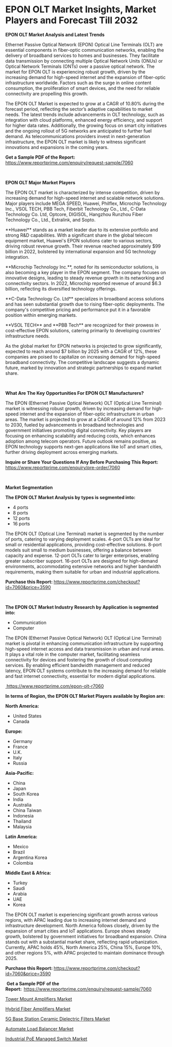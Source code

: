 <p><h1>EPON OLT Market Insights, Market Players and Forecast Till 2032</h1></p><p><strong>EPON OLT Market Analysis and Latest Trends</strong></p>
<p><p>Ethernet Passive Optical Network (EPON) Optical Line Terminals (OLT) are essential components in fiber-optic communication networks, enabling the delivery of broadband services to homes and businesses. They facilitate data transmission by connecting multiple Optical Network Units (ONUs) or Optical Network Terminals (ONTs) over a passive optical network. The market for EPON OLT is experiencing robust growth, driven by the increasing demand for high-speed internet and the expansion of fiber-optic infrastructure worldwide. Factors such as the surge in online content consumption, the proliferation of smart devices, and the need for reliable connectivity are propelling this growth.</p><p>The EPON OLT Market is expected to grow at a CAGR of 10.80% during the forecast period, reflecting the sector’s adaptive capabilities to market needs. The latest trends include advancements in OLT technology, such as integration with cloud platforms, enhanced energy efficiency, and support for higher data rates. Additionally, the growing focus on smart city initiatives and the ongoing rollout of 5G networks are anticipated to further fuel demand. As telecommunications providers invest in next-generation infrastructure, the EPON OLT market is likely to witness significant innovations and expansions in the coming years.</p></p>
<p><strong>Get a Sample PDF of the Report:&nbsp;</strong> <a href="https://www.reportprime.com/enquiry/request-sample/7060?utm_campaign=1897&utm_medium=2&utm_source=Github&utm_content=ia&utm_term=19032025&utm_id=epon-olt">https://www.reportprime.com/enquiry/request-sample/7060</a></p>
<p>&nbsp;</p>
<p><strong>EPON OLT Major Market Players</strong></p>
<p><p>The EPON OLT market is characterized by intense competition, driven by increasing demand for high-speed internet and scalable network solutions. Major players include MEGA SPEED, Huawei, Philflex, Microchip Technology Inc., VSOL TECH, PBB Tech, Fiberbit Technology Co., Ltd., C-Data Technology Co. Ltd, Optcore, DIGISOL, Hangzhou Runzhou Fiber Technology Co., Ltd., Extralink, and Sopto.</p><p>**Huawei** stands as a market leader due to its extensive portfolio and strong R&D capabilities. With a significant share in the global telecom equipment market, Huawei's EPON solutions cater to various sectors, driving robust revenue growth. Their revenue reached approximately $99 billion in 2022, bolstered by international expansion and 5G technology integration.</p><p>**Microchip Technology Inc.**, noted for its semiconductor solutions, is also becoming a key player in the EPON segment. The company focuses on innovative designs, leading to steady revenue growth in its networking and connectivity sectors. In 2022, Microchip reported revenue of around $6.3 billion, reflecting its diversified technology offerings.</p><p>**C-Data Technology Co. Ltd** specializes in broadband access solutions and has seen substantial growth due to rising fiber-optic deployments. The company's competitive pricing and performance put it in a favorable position within emerging markets.</p><p>**VSOL TECH** and **PBB Tech** are recognized for their prowess in cost-effective EPON solutions, catering primarily to developing countries’ infrastructure needs.</p><p>As the global market for EPON networks is projected to grow significantly, expected to reach around $7 billion by 2025 with a CAGR of 12%, these companies are poised to capitalize on increasing demand for high-speed broadband connectivity. The competitive landscape suggests a dynamic future, marked by innovation and strategic partnerships to expand market share.</p></p>
<p>&nbsp;</p>
<p><strong>What Are The Key Opportunities For EPON OLT Manufacturers?</strong></p>
<p><p>The EPON (Ethernet Passive Optical Network) OLT (Optical Line Terminal) market is witnessing robust growth, driven by increasing demand for high-speed internet and the expansion of fiber-optic infrastructure in urban areas. The market is projected to grow at a CAGR of around 12% from 2023 to 2030, fueled by advancements in broadband technologies and government initiatives promoting digital connectivity. Key players are focusing on enhancing scalability and reducing costs, which enhances adoption among telecom operators. Future outlook remains positive, as EPON technology supports next-gen applications like IoT and smart cities, further driving deployment across emerging markets.</p></p>
<p><strong>Inquire or Share Your Questions If Any Before Purchasing This Report:</strong> <a href="https://www.reportprime.com/enquiry/pre-order/7060?utm_campaign=1897&utm_medium=2&utm_source=Github&utm_content=ia&utm_term=19032025&utm_id=epon-olt">https://www.reportprime.com/enquiry/pre-order/7060</a></p>
<p>&nbsp;</p>
<p><strong>Market Segmentation</strong></p>
<p><strong>The EPON OLT Market Analysis by types is segmented into:</strong></p>
<p><ul><li>4 ports</li><li>8 ports</li><li>12 ports</li><li>16 ports</li></ul></p>
<p><p>The EPON OLT (Optical Line Terminal) market is segmented by the number of ports, catering to varying deployment scales. 4-port OLTs are ideal for small or residential applications, providing cost-effective solutions. 8-port models suit small to medium businesses, offering a balance between capacity and expense. 12-port OLTs cater to larger enterprises, enabling greater subscriber support. 16-port OLTs are designed for high-demand environments, accommodating extensive networks and higher bandwidth requirements, making them suitable for urban and industrial applications.</p></p>
<p><strong>Purchase this Report:&nbsp;</strong><a href="https://www.reportprime.com/checkout?id=7060&price=3590&utm_campaign=1897&utm_medium=2&utm_source=Github&utm_content=ia&utm_term=19032025&utm_id=epon-olt">https://www.reportprime.com/checkout?id=7060&price=3590</a></p>
<p>&nbsp;</p>
<p><strong>The EPON OLT Market Industry Research by Application is segmented into:</strong></p>
<p><ul><li>Communication</li><li>Computer</li></ul></p>
<p><p>The EPON (Ethernet Passive Optical Network) OLT (Optical Line Terminal) market is pivotal in enhancing communication infrastructure by supporting high-speed internet access and data transmission in urban and rural areas. It plays a vital role in the computer market, facilitating seamless connectivity for devices and fostering the growth of cloud computing services. By enabling efficient bandwidth management and reduced latency, EPON OLT systems contribute to the increasing demand for reliable and fast internet connectivity, essential for modern digital applications.</p></p>
<p><a href="https://www.reportprime.com/epon-olt-r7060?utm_campaign=1897&utm_medium=2&utm_source=Github&utm_content=ia&utm_term=19032025&utm_id=epon-olt">&nbsp;https://www.reportprime.com/epon-olt-r7060</a></p>
<p><strong>In terms of Region, the EPON OLT Market Players available by Region are:</strong></p>
<p>
    <p> <strong> North America: </strong>
        <ul>
            <li>United States</li>
            <li>Canada</li>
        </ul>
        </p> 
    <p> <strong> Europe: </strong>
        <ul>
            <li>Germany</li>
            <li>France</li>
            <li>U.K.</li>
            <li>Italy</li>
            <li>Russia</li>
        </ul>
        </p> 
    <p> <strong> Asia-Pacific: </strong>
        <ul>
            <li>China</li>
            <li>Japan</li>
            <li>South Korea</li>
            <li>India</li>
            <li>Australia</li>
            <li>China Taiwan</li>
            <li>Indonesia</li>
            <li>Thailand</li>
            <li>Malaysia</li>
        </ul>
        </p> 
    <p> <strong> Latin America: </strong>
        <ul>
            <li>Mexico</li>
            <li>Brazil</li>
            <li>Argentina Korea</li>
            <li>Colombia</li>
        </ul>
        </p> 
    <p> <strong> Middle East & Africa: </strong>
        <ul>
            <li>Turkey</li>
            <li>Saudi</li>
            <li>Arabia</li>
            <li>UAE</li>
            <li>Korea</li>
        </ul>
    </p>
    </p>
<p><p>The EPON OLT market is experiencing significant growth across various regions, with APAC leading due to increasing internet demand and infrastructure development. North America follows closely, driven by the expansion of smart cities and IoT applications. Europe shows steady growth, bolstered by government initiatives for broadband expansion. China stands out with a substantial market share, reflecting rapid urbanization. Currently, APAC holds 45%, North America 25%, China 15%, Europe 10%, and other regions 5%, with APAC projected to maintain dominance through 2025.</p></p>
<p><strong>Purchase this Report: </strong><a href="https://www.reportprime.com/checkout?id=7060&price=3590&utm_campaign=1897&utm_medium=2&utm_source=Github&utm_content=ia&utm_term=19032025&utm_id=epon-olt">https://www.reportprime.com/checkout?id=7060&price=3590</a></p>
<p>&nbsp;<strong>Get a Sample PDF of the Report:&nbsp;&nbsp;</strong><a href="https://www.reportprime.com/enquiry/request-sample/7060?utm_campaign=1897&utm_medium=2&utm_source=Github&utm_content=ia&utm_term=19032025&utm_id=epon-olt">https://www.reportprime.com/enquiry/request-sample/7060</a></p>
<p><strong></strong></p>
<p><p><a href="https://github.com/rndwazeri/Market-Research-Report-List-1/blob/main/tower-mount-amplifiers-market.md?utm_campaign=1897&utm_medium=2&utm_source=Github&utm_content=ia&utm_term=19032025&utm_id=epon-olt">Tower Mount Amplifiers Market</a></p><p><a href="https://github.com/bloggglazaie/Market-Research-Report-List-1/blob/main/hybrid-fiber-amplifiers-market.md?utm_campaign=1897&utm_medium=2&utm_source=Github&utm_content=ia&utm_term=19032025&utm_id=epon-olt">Hybrid Fiber Amplifiers Market</a></p><p><a href="https://github.com/dubelsuehsik/Market-Research-Report-List-1/blob/main/5g-base-station-ceramic-dielectric-filters-market.md?utm_campaign=1897&utm_medium=2&utm_source=Github&utm_content=ia&utm_term=19032025&utm_id=epon-olt">5G Base Station Ceramic Dielectric Filters Market</a></p><p><a href="https://github.com/nikkoureta1y/Market-Research-Report-List-1/blob/main/automate-load-balancer-market.md?utm_campaign=1897&utm_medium=2&utm_source=Github&utm_content=ia&utm_term=19032025&utm_id=epon-olt">Automate Load Balancer Market</a></p><p><a href="https://github.com/lolahberkik5/Market-Research-Report-List-1/blob/main/industrial-poe-managed-switch-market.md?utm_campaign=1897&utm_medium=2&utm_source=Github&utm_content=ia&utm_term=19032025&utm_id=epon-olt">Industrial PoE Managed Switch Market</a></p></p>
